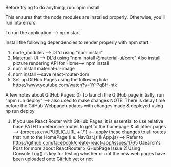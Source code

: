 Before trying to do anything, run: npm install

This ensures that the node modules are installed properly. Otherwise, you'll run into errors.

To run the application --> npm start

Install the following dependencies to render properly with npm start:

1. node_modules --> DL'd using "npm install"
2. Materual-UI --> DL'd using "npm install @material-ui/core" Also install picture rendering API for Home--> npm install 
3. npm install material-ui-image
4. npm install --save react-router-dom
5. Set up GitHub Pages using the following link: https://www.youtube.com/watch?v=1Y-PqBH-htk

A few notes about GitHub Pages:
0) To launch the GitHub page initially, run "npm run deploy" --> also used to make changes
   NOTE: There is delay time before the GitHub Webpage updates with changes made & deployed using np run deploy
1) If you use React Router with GitHub Pages, it is essential to use relative base PATH to determine routes to get to the homepage & all other pages --> {process.env.PUBLIC_URL + '/'} <-- apply these changes to all routes that run to the HomePage (i.e. NavBar.js & App.js)
   --> Refer to https://github.com/facebook/create-react-app/issues/1765 Gaearon's Post for more about ReactRouter x GHubPage Issue
2)Using Console.Log() is key for testing whether or not the new web pages have been uploaded onto GitHub yet or not